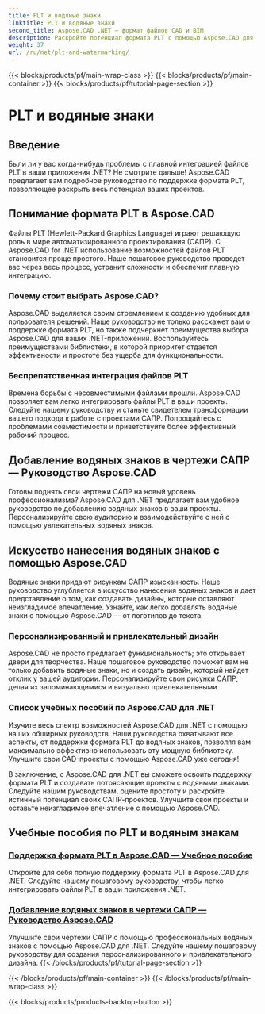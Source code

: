 ```yaml
---
title: PLT и водяные знаки
linktitle: PLT и водяные знаки
second_title: Aspose.CAD .NET — формат файлов CAD и BIM
description: Раскройте потенциал формата PLT с помощью Aspose.CAD для .NET. С легкостью интегрируйте файлы PLT в свои приложения с помощью наших пошаговых руководств.
weight: 37
url: /ru/net/plt-and-watermarking/
---
```


{{< blocks/products/pf/main-wrap-class >}}
{{< blocks/products/pf/main-container >}}
{{< blocks/products/pf/tutorial-page-section >}}

# PLT и водяные знаки


## Введение

Были ли у вас когда-нибудь проблемы с плавной интеграцией файлов PLT в ваши приложения .NET? Не смотрите дальше! Aspose.CAD предлагает вам подробное руководство по поддержке формата PLT, позволяющее раскрыть весь потенциал ваших проектов.

## Понимание формата PLT в Aspose.CAD

Файлы PLT (Hewlett-Packard Graphics Language) играют решающую роль в мире автоматизированного проектирования (САПР). С Aspose.CAD for .NET использование возможностей файлов PLT становится проще простого. Наше пошаговое руководство проведет вас через весь процесс, устранит сложности и обеспечит плавную интеграцию.

### Почему стоит выбрать Aspose.CAD?

Aspose.CAD выделяется своим стремлением к созданию удобных для пользователя решений. Наше руководство не только расскажет вам о поддержке формата PLT, но также подчеркнет преимущества выбора Aspose.CAD для ваших .NET-приложений. Воспользуйтесь преимуществами библиотеки, в которой приоритет отдается эффективности и простоте без ущерба для функциональности.

### Беспрепятственная интеграция файлов PLT

Времена борьбы с несовместимыми файлами прошли. Aspose.CAD позволяет вам легко интегрировать файлы PLT в ваши проекты. Следуйте нашему руководству и станьте свидетелем трансформации вашего подхода к работе с проектами САПР. Попрощайтесь с проблемами совместимости и приветствуйте более эффективный рабочий процесс.

## Добавление водяных знаков в чертежи САПР — Руководство Aspose.CAD

Готовы поднять свои чертежи САПР на новый уровень профессионализма? Aspose.CAD для .NET предлагает вам удобное руководство по добавлению водяных знаков в ваши проекты. Персонализируйте свою аудиторию и взаимодействуйте с ней с помощью увлекательных водяных знаков.

## Искусство нанесения водяных знаков с помощью Aspose.CAD

Водяные знаки придают рисункам САПР изысканность. Наше руководство углубляется в искусство нанесения водяных знаков и дает представление о том, как создавать дизайны, которые оставляют неизгладимое впечатление. Узнайте, как легко добавлять водяные знаки с помощью Aspose.CAD — от логотипов до текста.

### Персонализированный и привлекательный дизайн

Aspose.CAD не просто предлагает функциональность; это открывает двери для творчества. Наше пошаговое руководство поможет вам не только добавить водяные знаки, но и создать дизайн, который найдет отклик у вашей аудитории. Персонализируйте свои рисунки САПР, делая их запоминающимися и визуально привлекательными.

### Список учебных пособий по Aspose.CAD для .NET

Изучите весь спектр возможностей Aspose.CAD для .NET с помощью наших обширных руководств. Наши руководства охватывают все аспекты, от поддержки формата PLT до водяных знаков, позволяя вам максимально эффективно использовать эту мощную библиотеку. Улучшите свои CAD-проекты с помощью Aspose.CAD уже сегодня!

В заключение, с Aspose.CAD для .NET вы сможете освоить поддержку формата PLT и создавать потрясающие проекты с водяными знаками. Следуйте нашим руководствам, оцените простоту и раскройте истинный потенциал своих САПР-проектов. Улучшите свои проекты и оставьте неизгладимое впечатление с помощью Aspose.CAD.
## Учебные пособия по PLT и водяным знакам
### [Поддержка формата PLT в Aspose.CAD — Учебное пособие](./plt-format-support-in-aspose-cad/)
Откройте для себя полную поддержку формата PLT в Aspose.CAD для .NET. Следуйте нашему пошаговому руководству, чтобы легко интегрировать файлы PLT в ваши приложения .NET.
### [Добавление водяных знаков в чертежи САПР — Руководство Aspose.CAD](./adding-watermarks-to-cad-drawings/)
Улучшите свои чертежи САПР с помощью профессиональных водяных знаков с помощью Aspose.CAD для .NET. Следуйте нашему пошаговому руководству для создания персонализированного и привлекательного дизайна.
{{< /blocks/products/pf/tutorial-page-section >}}

{{< /blocks/products/pf/main-container >}}
{{< /blocks/products/pf/main-wrap-class >}}

{{< blocks/products/products-backtop-button >}}
